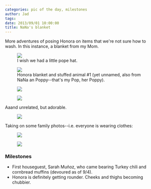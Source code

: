 ```yaml
---
categories: pic of the day, milestones
author: Jad
tags: 
date: 2013/09/01 10:00:00
title: NaNa's blanket
---
```


More adventures of posing Honora on items that we're not sure how to wash.  In this instance, a blanket from my Mom.

<figure>
<img src="/img/img_2429_medium.jpg" />
<figcaption>I wish we had a little pope hat.</figcaption>
</figure>

<figure>
<img src="/img/img_2434_medium.jpg" />
<figcaption>Honora blanket and stuffed animal #1 (yet unnamed, also from NaNa an Poppy--that's my Pop, her Poppy).</figcaption>
</figure>

<figure>
<img src="/img/img_2451_medium.jpg" />
</figure>


<figure>
<img src="/img/img_2462_medium.jpg" />
</figure>


Aaand unrelated, but adorable.

<figure>
<img src="/img/img_2529_medium.jpg" />
</figure>

Taking on some family photos--i.e. everyone is wearing clothes:

<figure>
<img src="/img/img_2531_medium.jpg" />
</figure>

<figure>
<img src="/img/img_2543_medium.jpg" />
</figure>


### Milestones
* First houseguest, Sarah Muñoz, who came bearing Turkey chili and cornbread muffins (devoured as of 9/4).
* Honora is definitely getting rounder.  Cheeks and thighs becoming chubbier.
